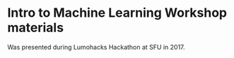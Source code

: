 # Intro to Machine Learning Workshop materials

Was presented during Lumohacks Hackathon at SFU in 2017.